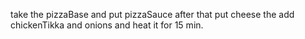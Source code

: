 take the pizzaBase and put pizzaSauce after that put cheese the add chickenTikka and onions and heat it for 15 min.